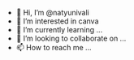 - 👋 Hi, I’m @natyunivali
- 👀 I’m interested in  canva
- 🌱 I’m currently learning ...
- 💞️ I’m looking to collaborate on ...
- 📫 How to reach me ...

<!---
natyunivali/natyunivali is a ✨ special ✨ repository because its `README.md` (this file) appears on your GitHub profile.
You can click the Preview link to take a look at your changes.
--->
